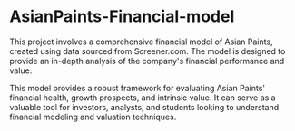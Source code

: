 # AsianPaints-Financial-model
This project involves a comprehensive financial model of Asian Paints, created using data sourced from Screener.com. The model is designed to provide an in-depth analysis of the company's financial performance and value.

This model provides a robust framework for evaluating Asian Paints' financial health, growth prospects, and intrinsic value. It can serve as a valuable tool for investors, analysts, and students looking to understand financial modeling and valuation techniques.

